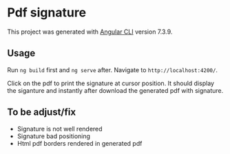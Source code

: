 # Pdf signature

This project was generated with [Angular CLI](https://github.com/angular/angular-cli) version 7.3.9.

## Usage

Run `ng build` first and `ng serve` after. Navigate to `http://localhost:4200/`.

Click on the pdf to print the signature at cursor position. It should display the siganture and instantly after download the generated pdf with signature.

## To be adjust/fix

- Signature is not well rendered
- Signature bad positioning
- Html pdf borders rendered in generated pdf 
